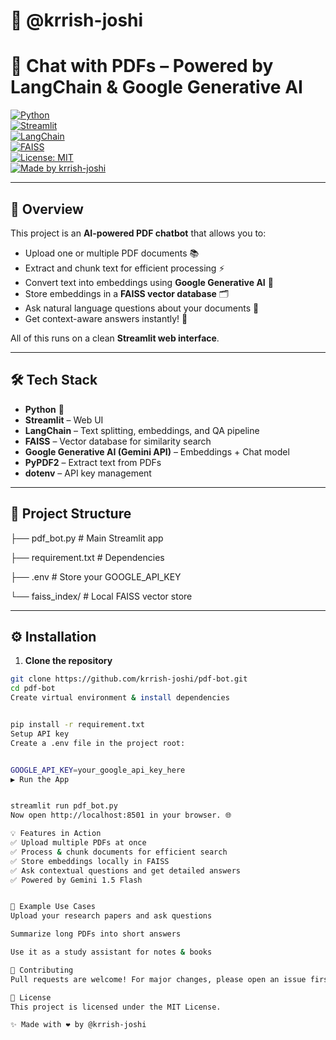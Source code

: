 # 👤 @krrish-joshi  

# 📄 Chat with PDFs – Powered by LangChain & Google Generative AI  

[![Python](https://img.shields.io/badge/Python-3.10+-blue?logo=python)](https://www.python.org/)  
[![Streamlit](https://img.shields.io/badge/Streamlit-App-red?logo=streamlit)](https://streamlit.io/)  
[![LangChain](https://img.shields.io/badge/LangChain-AI%20Framework-green)](https://www.langchain.com/)  
[![FAISS](https://img.shields.io/badge/FAISS-Vector%20DB-orange)](https://faiss.ai/)  
[![License: MIT](https://img.shields.io/badge/License-MIT-yellow.svg)](https://opensource.org/licenses/MIT)  
[![Made by krrish-joshi](https://img.shields.io/badge/Made%20by-krrish--joshi-blueviolet)](https://github.com/krrish-joshi)  

---

## 🚀 Overview  
This project is an **AI-powered PDF chatbot** that allows you to:  
- Upload one or multiple PDF documents 📚  
- Extract and chunk text for efficient processing ⚡  
- Convert text into embeddings using **Google Generative AI** 🤖  
- Store embeddings in a **FAISS vector database** 🗂️  
- Ask natural language questions about your documents 💬  
- Get context-aware answers instantly! 🎯  

All of this runs on a clean **Streamlit web interface**.  

---

## 🛠️ Tech Stack  
- **Python** 🐍  
- **Streamlit** – Web UI  
- **LangChain** – Text splitting, embeddings, and QA pipeline  
- **FAISS** – Vector database for similarity search  
- **Google Generative AI (Gemini API)** – Embeddings + Chat model  
- **PyPDF2** – Extract text from PDFs  
- **dotenv** – API key management  

---

## 📂 Project Structure  
├── pdf_bot.py # Main Streamlit app

├── requirement.txt # Dependencies

├── .env # Store your GOOGLE_API_KEY

└── faiss_index/ # Local FAISS vector store

---

## ⚙️ Installation  

1. **Clone the repository**  
```bash
git clone https://github.com/krrish-joshi/pdf-bot.git
cd pdf-bot
Create virtual environment & install dependencies


pip install -r requirement.txt
Setup API key
Create a .env file in the project root:


GOOGLE_API_KEY=your_google_api_key_here
▶️ Run the App


streamlit run pdf_bot.py
Now open http://localhost:8501 in your browser. 🌐

💡 Features in Action
✅ Upload multiple PDFs at once
✅ Process & chunk documents for efficient search
✅ Store embeddings locally in FAISS
✅ Ask contextual questions and get detailed answers
✅ Powered by Gemini 1.5 Flash


📌 Example Use Cases
Upload your research papers and ask questions

Summarize long PDFs into short answers

Use it as a study assistant for notes & books

🤝 Contributing
Pull requests are welcome! For major changes, please open an issue first to discuss what you’d like to change.

📜 License
This project is licensed under the MIT License.

✨ Made with ❤️ by @krrish-joshi
